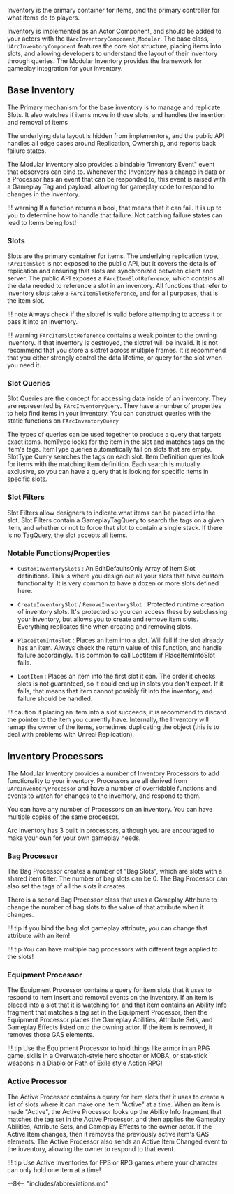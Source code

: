 Inventory is the primary container for items, and the primary controller for what items do to players.  

Inventory is implemented as an Actor Component, and should be added to your actors with the `UArcInventoryComponent_Modular`.  The base class, `UArcInventoryComponent` features the core slot structure, placing items into slots, and allowing developers to understand the layout of their inventory through queries.  The Modular Inventory provides the framework for gameplay integration for your inventory.

## Base Inventory

The Primary mechanism for the base inventory is to manage and replicate Slots.  It also watches if items move in those slots, and handles the insertion and removal of items

The underlying data layout is hidden from implementors, and the public API handles all edge cases around Replication, Ownership, and reports back failure states.

The Modular Inventory also provides a bindable "Inventory Event" event that observers can bind to.  Whenever the Inventory has a change in data or a Processor has an event that can be responded to, this event is raised with a Gameplay Tag and payload, allowing for gameplay code to respond to changes in the inventory.

!!! warning
    If a function returns a bool, that means that it can fail.  It is up to you to determine how to handle that failure.  Not catching failure states can lead to Items being lost!


### Slots

Slots are the primary container for items.  The underlying replication type, `FArcItemSlot` is not exposed to the public API, but it covers the details of replication and ensuring that slots are synchronized between client and server.  The public API exposes a `FArcItemSlotReference`, which contains all the data needed to reference a slot in an inventory.  All functions that refer to inventory slots take a `FArcItemSlotReference`, and for all purposes, that is the item slot.  

!!! note
    Always check if the slotref is valid before attempting to access it or pass it into an inventory.  

!!! warning
    `FArcItemSlotReference` contains a weak pointer to the owning inventory.  If that inventory is destroyed, the slotref will be invalid.  It is not recommend that you store a slotref across multiple frames.  It is recommend that you either strongly control the data lifetime, or query for the slot when you need it.  

### Slot Queries

Slot Queries are the concept for accessing data inside of an inventory.  They are represented by `FArcInventoryQuery`.   They have a number of properties to help find items in your inventory.  You can construct queries with the static functions on `FArcInventoryQuery`

The types of queries can be used together to produce a query that targets exact items.  ItemType looks for the item in the slot and matches tags on the item's tags.  ItemType queries automatically fail on slots that are empty.  SlotType Query searches the tags on each slot.  Item Definition queries look for items with the matching item definition.  Each search is mutually exclusive, so you can have a query that is looking for specific items in specific slots.     

### Slot Filters

Slot Filters allow designers to indicate what items can be placed into the slot.  Slot Filters contain a GameplayTagQuery to search the tags on a given item, and whether or not to force that slot to contain a single stack.  If there is no TagQuery, the slot accepts all items.


### Notable Functions/Properties

* `CustomInventorySlots`
:   An EditDefaultsOnly Array of Item Slot definitions.  This is where you design out all your slots that have custom functionality.  It is very common to have a dozen or more slots defined here.  

* `CreateInventorySlot` / `RemoveInventorySlot`
: Protected runtime creation of inventory slots.  It's protected so you can access these by subclassing your inventory, but allows you to create and remove item slots.  Everything replicates fine when creating and removing slots.  

* `PlaceItemIntoSlot`
:   Places an item into a slot.  Will fail if the slot already has an item. Always check the return value of this function, and handle failure accordingly.  It is common to call LootItem if PlaceItemIntoSlot fails. 

* `LootItem`
:   Places an item into the first slot it can.  The order it checks slots is not guaranteed, so it could end up in slots you don't expect.  If it fails, that means that item cannot possibly fit into the inventory, and failure should be handled.

!!! caution
    If placing an item into a slot succeeds, it is recommend to discard the pointer to the item you currently have.  Internally, the Inventory will remap the owner of the items, sometimes duplicating the object (this is to deal with problems with Unreal Replication).  

## Inventory Processors

The Modular Inventory provides a number of Inventory Processors to add functionality to your inventory.  Processors are all derived from `UArcInventoryProcessor` and have a number of overridable functions and events to watch for changes to the inventory, and respond to them.

You can have any number of Processors on an inventory.  You can have multiple copies of the same processor.

Arc Inventory has 3 built in processors, although you are encouraged to make your own for your own gameplay needs.  

### Bag Processor

The Bag Processor creates a number of "Bag Slots", which are slots with a shared item filter.  The number of bag slots can be 0.  The Bag Processor can also set the tags of all the slots it creates.

There is a second Bag Processor class that uses a Gameplay Attribute to change the number of bag slots to the value of that attribute when it changes.    

!!! tip
    If you bind the bag slot gameplay attribute, you can change that attribute with an item!  

!!! tip
    You can have multiple bag processors with different tags applied to the slots!

### Equipment Processor

The Equipment Processor contains a query for item slots that it uses to respond to item insert and removal events on the inventory.  If an item is placed into a slot that it is watching for, and that item contains an Ability Info fragment that matches a tag set in the Equipment Processor, then the Equipment Processor places the Gameplay Abilities, Attribute Sets, and Gameplay Effects listed onto the owning actor.  If the item is removed, it removes those GAS elements.  

!!! tip
    Use the Equipment Processor  to hold things like armor in an RPG game, skills in a Overwatch-style hero shooter or MOBA, or stat-stick weapons in a Diablo or Path of Exile style Action RPG!

### Active Processor

The Active Processor contains a query for item slots that it uses to create a list of slots where it can make one item "Active" at a time.  When an item is made "Active", the Active Processor looks up the Ability Info fragment that matches the tag set in the Active Processor, and then applies the Gameplay Abilities, Attribute Sets, and Gameplay Effects to the owner actor.  If the Active Item changes, then it removes the previously active item's GAS elements.  The Active Processor also sends an Active Item Changed event to the inventory, allowing the owner to respond to that event.  

!!! tip
    Use Active Inventories for FPS or RPG games where your character can only hold one item at a time!


--8<-- "includes/abbreviations.md"